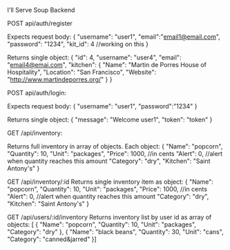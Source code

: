 I'll Serve Soup Backend

POST api/auth/register

Expects request body: { "username": "user1", "email":"email1@email.com", "password": "1234", "kit_id": 4 //working on this }

Returns single object: { "id": 4, "username": "user4", "email": "email4@emai.com", "kitchen": { "Name": "Martin de Porres House of Hospitality", "Location": "San Francisco", "Website": "http://www.martindeporres.org/" } }

POST api/auth/login:

Expects request body: { "username": "user1", "password":"1234" }

Returns single object: { "message": "Welcome user1", "token": "token" }

GET /api/inventory:

Returns full inventory in array of objects. Each object:
{ "Name": "popcorn", "Quantity": 10, "Unit": "packages", "Price": 1000, //in cents "Alert": 0, //alert when quantity reaches this amount "Category": "dry", "Kitchen": "Saint Antony's" }

GET /api/inventory/:id Returns single inventory item as object: { "Name": "popcorn", "Quantity": 10, "Unit": "packages", "Price": 1000, //in cents "Alert": 0, //alert when quantity reaches this amount "Category": "dry", "Kitchen": "Saint Antony's" }

GET /api/users/:id/inventory Returns inventory list by user id as array of objects: [ { "Name": "popcorn", "Quantity": 10, "Unit": "packages", "Category": "dry" }, { "Name": "black beans", "Quantity": 30, "Unit": "cans", "Category": "canned&jarred" }]